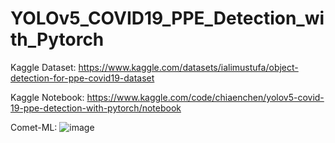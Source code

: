 # YOLOv5_COVID19_PPE_Detection_with_Pytorch
Kaggle Dataset: https://www.kaggle.com/datasets/ialimustufa/object-detection-for-ppe-covid19-dataset

Kaggle Notebook: https://www.kaggle.com/code/chiaenchen/yolov5-covid-19-ppe-detection-with-pytorch/notebook

Comet-ML: ![image](https://github.com/MollyChen27/YOLOv5_COVID19_PPE_Detection_with_Pytorch/assets/95608691/517f9a99-4a79-414a-bb26-8f88167b1980)
